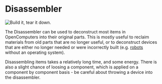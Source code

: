 # Disassembler

![Build it, tear it down.](oredict:oc:disassembler)

The Disassembler can be used to deconstruct most items in OpenComputers into their original parts. This is mostly useful to reclaim materials from old parts that are no longer useful, or to deconstruct devices that are either no longer needed or were incorrectly built (e.g. [robots](robot.md) without an operating system).

Disassembling items takes a relatively long time, and some energy. There is also a slight chance of loosing a component, which is applied on a component by component basis - be careful about throwing a device into the disassembler. 